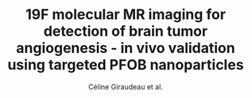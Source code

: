 ---
cat: ciel
subcat: ciclops
bestof: false
author: Céline Giraudeau et al.
title: 19F molecular MR imaging for detection of brain tumor angiogenesis - in vivo validation using targeted PFOB nanoparticles
journal: Angiogenesis
year: 2013
type: article
doi: 10.1007/s10456-012-9310-0
---